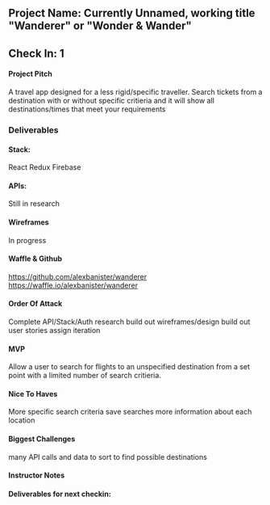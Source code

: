 ## Project Name: Currently Unnamed, working title "Wanderer" or "Wonder & Wander"

## Check In: 1

#### Project Pitch
A travel app designed for a less rigid/specific traveller. Search tickets from a destination with or without specific critieria and it will show all destinations/times that meet your requirements

### Deliverables

#### Stack:
React
Redux
Firebase

#### APIs:
Still in research

#### Wireframes
In progress

#### Waffle & Github
https://github.com/alexbanister/wanderer
https://waffle.io/alexbanister/wanderer

#### Order Of Attack
Complete API/Stack/Auth research
build out wireframes/design
build out user stories
assign iteration

#### MVP
Allow a user to search for flights to an unspecified destination from a set point with a limited number of search critieria. 

#### Nice To Haves
More specific search criteria
save searches
more information about each location

#### Biggest Challenges
many API calls and data to sort to find possible destinations

#### Instructor Notes

#### Deliverables for next checkin:
